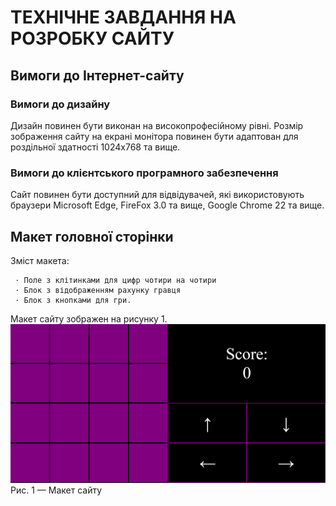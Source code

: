 # ТЕХНІЧНЕ ЗАВДАННЯ НА РОЗРОБКУ САЙТУ

## Вимоги до Інтернет-сайту

### Вимоги до дизайну
 Дизайн повинен бути виконан на високопрофесійному рівні. Розмір зображення сайту на екрані монітора повинен бути  адаптован для роздільної здатності 1024х768 та вище. 
 
### Вимоги до клієнтського програмного забезпечення
 Сайт повинен бути доступний для відвідувачей, які використовують браузери Microsoft Edge, FireFox 3.0 та вище, Google Chrome 22 та вище.

## Макет головної сторінки
Зміст макета:

     · Поле з клітинками для цифр чотири на чотири
     · Блок з відображенням рахунку гравця
     · Блок з кнопками для гри.
Макет сайту зображен на рисунку 1.
![maket](https://github.com/ArtiomTkachuk1/Practice/blob/master/img/maket.png)
Рис. 1 — Макет сайту
